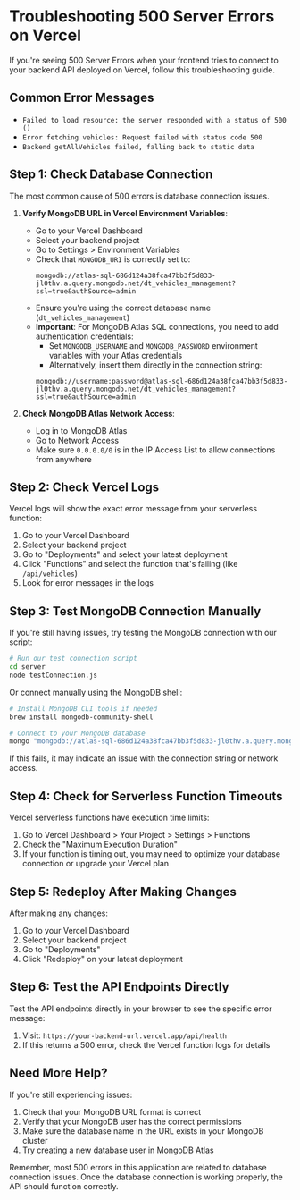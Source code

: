 # Troubleshooting 500 Server Errors on Vercel

If you're seeing 500 Server Errors when your frontend tries to connect to your backend API deployed on Vercel, follow this troubleshooting guide.

## Common Error Messages

- `Failed to load resource: the server responded with a status of 500 ()`
- `Error fetching vehicles: Request failed with status code 500`
- `Backend getAllVehicles failed, falling back to static data`

## Step 1: Check Database Connection

The most common cause of 500 errors is database connection issues.

1. **Verify MongoDB URL in Vercel Environment Variables**:
   - Go to your Vercel Dashboard
   - Select your backend project
   - Go to Settings > Environment Variables
   - Check that `MONGODB_URI` is correctly set to:
     ```
     mongodb://atlas-sql-686d124a38fca47bb3f5d833-jl0thv.a.query.mongodb.net/dt_vehicles_management?ssl=true&authSource=admin
     ```
   - Ensure you're using the correct database name (`dt_vehicles_management`)
   - **Important**: For MongoDB Atlas SQL connections, you need to add authentication credentials:
     - Set `MONGODB_USERNAME` and `MONGODB_PASSWORD` environment variables with your Atlas credentials
     - Alternatively, insert them directly in the connection string:
     ```
     mongodb://username:password@atlas-sql-686d124a38fca47bb3f5d833-jl0thv.a.query.mongodb.net/dt_vehicles_management?ssl=true&authSource=admin
     ```

2. **Check MongoDB Atlas Network Access**:
   - Log in to MongoDB Atlas
   - Go to Network Access
   - Make sure `0.0.0.0/0` is in the IP Access List to allow connections from anywhere

## Step 2: Check Vercel Logs

Vercel logs will show the exact error message from your serverless function:

1. Go to your Vercel Dashboard
2. Select your backend project
3. Go to "Deployments" and select your latest deployment
4. Click "Functions" and select the function that's failing (like `/api/vehicles`)
5. Look for error messages in the logs

## Step 3: Test MongoDB Connection Manually

If you're still having issues, try testing the MongoDB connection with our script:

```bash
# Run our test connection script
cd server
node testConnection.js
```

Or connect manually using the MongoDB shell:

```bash
# Install MongoDB CLI tools if needed
brew install mongodb-community-shell

# Connect to your MongoDB database
mongo "mongodb://atlas-sql-686d124a38fca47bb3f5d833-jl0thv.a.query.mongodb.net/dt_vehicles_management?ssl=true&authSource=admin"
```

If this fails, it may indicate an issue with the connection string or network access.

## Step 4: Check for Serverless Function Timeouts

Vercel serverless functions have execution time limits:

1. Go to Vercel Dashboard > Your Project > Settings > Functions
2. Check the "Maximum Execution Duration"
3. If your function is timing out, you may need to optimize your database connection or upgrade your Vercel plan

## Step 5: Redeploy After Making Changes

After making any changes:

1. Go to your Vercel Dashboard
2. Select your backend project
3. Go to "Deployments"
4. Click "Redeploy" on your latest deployment

## Step 6: Test the API Endpoints Directly

Test the API endpoints directly in your browser to see the specific error message:

1. Visit: `https://your-backend-url.vercel.app/api/health`
2. If this returns a 500 error, check the Vercel function logs for details

## Need More Help?

If you're still experiencing issues:

1. Check that your MongoDB URL format is correct
2. Verify that your MongoDB user has the correct permissions
3. Make sure the database name in the URL exists in your MongoDB cluster
4. Try creating a new database user in MongoDB Atlas

Remember, most 500 errors in this application are related to database connection issues. Once the database connection is working properly, the API should function correctly.
